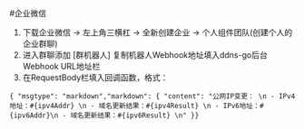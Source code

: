 #企业微信
1. 下载企业微信 → 左上角三横杠 → 全新创建企业 → 个人组件团队(创建个人的企业群聊)
2. 进入群聊添加 [群机器人] 复制机器人Webhook地址填入ddns-go后台Webhook URL地址栏
3. 在RequestBody栏填入回调函数，格式：
```
{ "msgtype": "markdown","markdown": { "content": "公网IP变更： \n - IPv4地址：#{ipv4Addr} \n - 域名更新结果：#{ipv4Result} \n - IPv6地址：#{ipv6Addr}\n - 域名更新结果：#{ipv6Result} \n" }}
```
